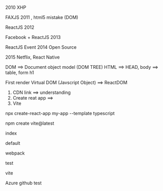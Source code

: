 2010 XHP 

FAXJS 2011 , html5 mistake (DOM)

ReactJS 2012

Facebook + ReactJS 2013 

ReactJS Event 2014 Open Source

2015 Netflix, React Native

DOM ==> Document object model (DOM TREE) HTML ==> HEAD, body ==> table, form h1

First render 
Virtual DOM (Javscript Object) ==> ReactDOM


1. CDN link ==> understanding 
2. Create reat app ==> 
3. Vite 


npx create-react-app my-app --template typescript

npm create vite@latest

index

default 

webpack 

test

vite


Azure github
test
